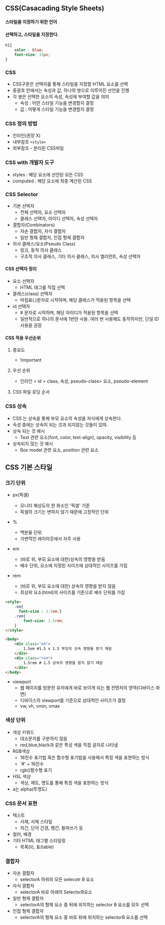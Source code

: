 ## CSS(Casacading Style Sheets)

#### 스타일을 지정하기 위한 언어 

#### 선택하고, 스타일을 지정한다.

``` css
h1{
    color : blue;
    font-size: 15px;
}
```



### CSS

- CSS구문은 선택자를 통해 스타일을 지정할 HTML 요소를 선택
- 중괄호 안에서는 속성과 값, 하나의 쌍으로 이루어진 선언을 진행
- 각 쌍은 선택한 요소의 속성, 속성에 부여할 값을 의미
  - 속성 : 어떤 스타일 기능을 변경할지 결정
  - 값 : 어떻게 스타일 기능을 변경할지 결정



### CSS 정의 방법

- 인라인(권장 X)
- 내부참조 `<style>`
- 외부참조 - 분리된 CSS파일

### CSS with 개발자 도구

-  styles : 해당 요소에 선언된 모든 CSS
- computed : 해당 요소에 최종 계산된 CSS

### CSS Selector

- 기본 선택자
  - 전체 선택자, 요소 선택자
  - 클래스 선택자, 아이디 선택자, 속성 선택자
- 결합자(Combinators)
  - 자손 결합자, 자식 결합자
  - 일반 형체 결합자, 인접 형체 결합자
- 의사 클래스/요소(Pseudo Class)
  - 링크, 동적 의사 클래스
  - 구조적 의사 클래스, 기타 의사 클래스, 의사 엘리먼트, 속성 선택자

#### CSS 선택자 정리

- 요소 선택자
  - HTML 태그를 직접 선택
- 클래스(class) 선택자
  - 마침표(.)문자로 시작하며, 해당 클래스가 적용된 항목을 선택
- id 선택자
  - \# 문자로 시작하며, 해당 아이디가 적용된 항목을 선택
  -  일반적으로 하나의 문서에 1번만 사용. 여러 번 사용해도 동작하지만, 단일 ID 사용을 권장 

#### CSS 적용 우선순위

1. 중요도
   - !important

2. 우선 순위
   - 인라인 > id > class, 속성, pseudo-class> 요소, pseudo-element

3. CSS 파일 로딩 순서

### CSS 상속

- CSS 는 상속을 통해 부모 요소의 속성을 자식에게 상속한다.
- 속성 중에는 상속이 되는 것과 되지않는 것들이 있따.
- 상속 되는 것 예시 
  - Text  관련 요소(font, color, text-align), opacity, visibility 등
- 상속되지 않는 것 예시
  - Box model 관련 요소, position 관련 요소



## CSS 기본 스타일

### 크기 단위 

- px(픽셀)
  - 모니터 해상도의 한 화소인 '픽셀' 기준
  - 픽셀의 크기는 변하지 않기 때문에 고정적인 단위
- %
  - 백분율 단위
  - 가변적인 레이아웃에서 자주 사용
- em
  - (바로 위, 부모 요소에 대한)상속의 영향을 받음
  - 배수 단위, 요소에 지정된 사이즈에 상대적인 사이즈를 가짐

- rem
  - (바로 위, 부모 요소에 대한) 상속의 영향을 받지 않음
  - 최상위 요소(html)의 사이즈를 기준으로 배수 단위를 가짐 

``` html
<style>
    .em{
      font-size : 1.5em;}
    .rem{
        font-size: 1.5rem;
    }
</style>

<body>
    <div class="em"> 
        1.5em #1.5 x 1.5 부모의 상속 영향을 받기 때문
    </div>
    <div class="rem">
        1.5rem # 1.5 상속의 영향을 받지 않기 때문 
    </div>
</body>
```

- viewport
  - 웹 페이지를 방문한 유저에게 바로 보이게 되는 웹 컨텐처의 영역(디바이스 화면)
  - 디바이스의 viewport를 기준으로 상대적인 사이즈가 결정
  - vw, vh, vmin, vmax

### 색상 단위

- 색상 키워드
  - 대소문자를 구분하지 않음
  - red,blue,black과 같은 특성 색을 직접 글자로 나타냄
- RGB색상
  - 16진수 표기법 혹은 함수형 표기법을 사용해서 특정 색을 표현하는 방식
  - '#' + 16진수
  - rgb()함수형 표기
- HSL 색상
  - 색상, 채도, 명도를 통해 특정 색을 표현하는 방식 
- a는 alpha(투명도)

### CSS 문서 표현

- 텍스트
  - 서체, 서체 스타일
  - 자간, 단어 간경, 행간, 들여쓰기 등
- 컬러, 배경
- 기타 HTML 태그별 스타일링
  - 목록(li), 표(table)



### 결합자

- 자손 결합자
  - selectorA 하위의 모든 selecotr B 요소
- 자식 결합자
  - selectorA 바로 아래의 SelectorB요소
- 일반 형제 결합자
  - selectorA의 형제 요소 중 뒤에 위치하는 selector B 요소를 모두 선택
- 인접 형제 결합자
  - selectorA의 형제 요소 중 바로 뒤에 위치하는 selectorB 요소를 선택

